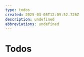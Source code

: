 ```yaml
---
type: todos
created: 2025-03-05T12:09:52.726Z
description: undefined
abbreviations: undefined
---
```


# Todos

